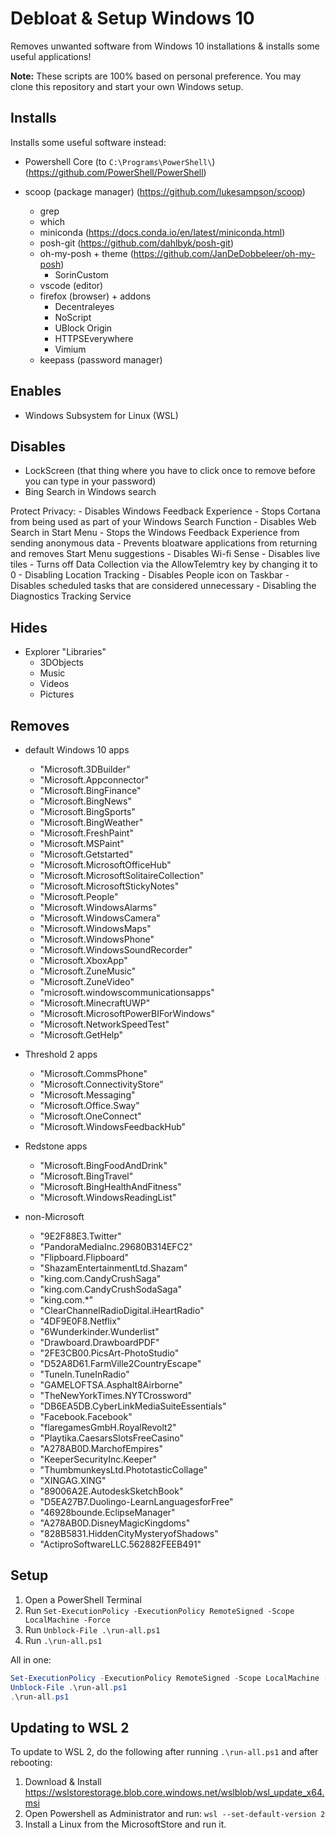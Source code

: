 # Debloat & Setup Windows 10

Removes unwanted software from Windows 10 installations & installs some useful applications!

**Note:** These scripts are 100% based on personal preference. You may clone this repository and start your own Windows setup.

## Installs

Installs some useful software instead:

- Powershell Core (to `C:\Programs\PowerShell\`) (https://github.com/PowerShell/PowerShell)

- scoop (package manager) (https://github.com/lukesampson/scoop)
    - grep
    - which
    - miniconda (https://docs.conda.io/en/latest/miniconda.html)
    - posh-git (https://github.com/dahlbyk/posh-git)
    - oh-my-posh + theme (https://github.com/JanDeDobbeleer/oh-my-posh)
        - SorinCustom
    - vscode (editor)
    - firefox (browser) + addons
      - Decentraleyes
      - NoScript
      - UBlock Origin
      - HTTPSEverywhere
      - Vimium
    - keepass (password manager)

## Enables

- Windows Subsystem for Linux (WSL)

## Disables

- LockScreen (that thing where you have to click once to remove before you can type in your password)
- Bing Search in Windows search

Protect Privacy:
    - Disables Windows Feedback Experience
    - Stops Cortana from being used as part of your Windows Search Function
    - Disables Web Search in Start Menu
    - Stops the Windows Feedback Experience from sending anonymous data
    - Prevents bloatware applications from returning and removes Start Menu suggestions
    - Disables Wi-fi Sense
    - Disables live tiles
    - Turns off Data Collection via the AllowTelemtry key by changing it to 0
    - Disabling Location Tracking
    - Disables People icon on Taskbar
    - Disables scheduled tasks that are considered unnecessary 
    - Disabling the Diagnostics Tracking Service

## Hides

- Explorer "Libraries"
  - 3DObjects
  - Music
  - Videos
  - Pictures

## Removes

- default Windows 10 apps
    - "Microsoft.3DBuilder"
    - "Microsoft.Appconnector"
    - "Microsoft.BingFinance"
    - "Microsoft.BingNews"
    - "Microsoft.BingSports"
    - "Microsoft.BingWeather"
    - "Microsoft.FreshPaint"
    - "Microsoft.MSPaint"
    - "Microsoft.Getstarted"
    - "Microsoft.MicrosoftOfficeHub"
    - "Microsoft.MicrosoftSolitaireCollection"
    - "Microsoft.MicrosoftStickyNotes"
    - "Microsoft.People"
    - "Microsoft.WindowsAlarms"
    - "Microsoft.WindowsCamera"
    - "Microsoft.WindowsMaps"
    - "Microsoft.WindowsPhone"
    - "Microsoft.WindowsSoundRecorder"
    - "Microsoft.XboxApp"
    - "Microsoft.ZuneMusic"
    - "Microsoft.ZuneVideo"
    - "microsoft.windowscommunicationsapps"
    - "Microsoft.MinecraftUWP"
    - "Microsoft.MicrosoftPowerBIForWindows"
    - "Microsoft.NetworkSpeedTest"
    - "Microsoft.GetHelp"

- Threshold 2 apps
    - "Microsoft.CommsPhone"
    - "Microsoft.ConnectivityStore"
    - "Microsoft.Messaging"
    - "Microsoft.Office.Sway"
    - "Microsoft.OneConnect"
    - "Microsoft.WindowsFeedbackHub"

- Redstone apps
    - "Microsoft.BingFoodAndDrink"
    - "Microsoft.BingTravel"
    - "Microsoft.BingHealthAndFitness"
    - "Microsoft.WindowsReadingList"

- non-Microsoft
    - "9E2F88E3.Twitter"
    - "PandoraMediaInc.29680B314EFC2"
    - "Flipboard.Flipboard"
    - "ShazamEntertainmentLtd.Shazam"
    - "king.com.CandyCrushSaga"
    - "king.com.CandyCrushSodaSaga"
    - "king.com.*"
    - "ClearChannelRadioDigital.iHeartRadio"
    - "4DF9E0F8.Netflix"
    - "6Wunderkinder.Wunderlist"
    - "Drawboard.DrawboardPDF"
    - "2FE3CB00.PicsArt-PhotoStudio"
    - "D52A8D61.FarmVille2CountryEscape"
    - "TuneIn.TuneInRadio"
    - "GAMELOFTSA.Asphalt8Airborne"
    - "TheNewYorkTimes.NYTCrossword"
    - "DB6EA5DB.CyberLinkMediaSuiteEssentials"
    - "Facebook.Facebook"
    - "flaregamesGmbH.RoyalRevolt2"
    - "Playtika.CaesarsSlotsFreeCasino"
    - "A278AB0D.MarchofEmpires"
    - "KeeperSecurityInc.Keeper"
    - "ThumbmunkeysLtd.PhototasticCollage"
    - "XINGAG.XING"
    - "89006A2E.AutodeskSketchBook"
    - "D5EA27B7.Duolingo-LearnLanguagesforFree"
    - "46928bounde.EclipseManager"
    - "A278AB0D.DisneyMagicKingdoms"
    - "828B5831.HiddenCityMysteryofShadows"
    - "ActiproSoftwareLLC.562882FEEB491"


## Setup

1. Open a PowerShell Terminal
2. Run `Set-ExecutionPolicy -ExecutionPolicy RemoteSigned -Scope LocalMachine -Force`
3. Run `Unblock-File .\run-all.ps1`
4. Run `.\run-all.ps1`

All in one:
```powershell
Set-ExecutionPolicy -ExecutionPolicy RemoteSigned -Scope LocalMachine -Force
Unblock-File .\run-all.ps1
.\run-all.ps1
```

## Updating to WSL 2

To update to WSL 2, do the following after running `.\run-all.ps1` and after rebooting:

1. Download & Install https://wslstorestorage.blob.core.windows.net/wslblob/wsl_update_x64.msi
2. Open Powershell as Administrator and run: `wsl --set-default-version 2`
3. Install a Linux from the MicrosoftStore and run it.